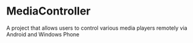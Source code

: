 MediaController
===============

A project that allows users to control various media players remotely via Android and Windows Phone